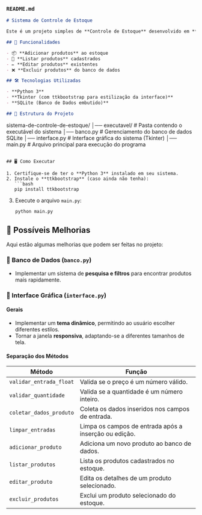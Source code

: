 
### `README.md`  

```md
# Sistema de Controle de Estoque  

Este é um projeto simples de **Controle de Estoque** desenvolvido em **Python**, utilizando **Tkinter** para a interface gráfica e **SQLite** para armazenamento de dados. O principal objetivo deste projeto foi **praticar a construção de interfaces gráficas, a criação de um crud e o uso de bancos de dados SQLite**.

## 🚀 Funcionalidades  

- 📦 **Adicionar produtos** ao estoque  
- 📜 **Listar produtos** cadastrados  
- ✏ **Editar produtos** existentes  
- ❌ **Excluir produtos** do banco de dados  

## 🛠 Tecnologias Utilizadas  

- **Python 3**  
- **Tkinter (com ttkbootstrap para estilização da interface)**  
- **SQLite (Banco de Dados embutido)**  

## 📂 Estrutura do Projeto  

```
sistema-de-controle-de-estoque/
│── executavel/             # Pasta contendo o executável do sistema
│── banco.py                # Gerenciamento do banco de dados SQLite
│── interface.py            # Interface gráfica do sistema (Tkinter)
│── main.py                 # Arquivo principal para execução do programa
```

## 🖥 Como Executar  

1. Certifique-se de ter o **Python 3** instalado em seu sistema.  
2. Instale o **ttkbootstrap** (caso ainda não tenha):  
   ```bash
   pip install ttkbootstrap
   ```
3. Execute o arquivo `main.py`:  
   ```bash
   python main.py
   ```

## 🔧 Possíveis Melhorias  

Aqui estão algumas melhorias que podem ser feitas no projeto:  

### 📌 Banco de Dados (`banco.py`)  
 - Implementar um sistema de **pesquisa e filtros** para encontrar produtos mais rapidamente.  

### 🎨 Interface Gráfica (`interface.py`)  

#### **Gerais**  
- Implementar um **tema dinâmico**, permitindo ao usuário escolher diferentes estilos.  
- Tornar a janela **responsiva**, adaptando-se a diferentes tamanhos de tela.  

#### **Separação dos Métodos**  

| Método                | Função |
|-----------------------|--------|
| `validar_entrada_float` | Valida se o preço é um número válido. |
| `validar_quantidade` | Valida se a quantidade é um número inteiro. |
| `coletar_dados_produto` | Coleta os dados inseridos nos campos de entrada. |
| `limpar_entradas` | Limpa os campos de entrada após a inserção ou edição. |
| `adicionar_produto` | Adiciona um novo produto ao banco de dados. |
| `listar_produtos` | Lista os produtos cadastrados no estoque. |
| `editar_produto` | Edita os detalhes de um produto selecionado. |
| `excluir_produtos` | Exclui um produto selecionado do estoque. |

